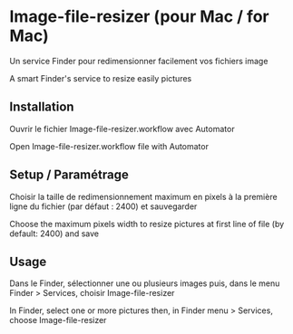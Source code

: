 # Image-file-resizer (pour Mac / for Mac)
Un service Finder pour redimensionner facilement vos fichiers image

A smart Finder's service to resize easily pictures

## Installation
Ouvrir le fichier Image-file-resizer.workflow avec Automator

Open Image-file-resizer.workflow file with Automator

## Setup / Paramétrage
Choisir la taille de redimensionnement maximum en pixels à la première ligne du fichier (par défaut : 2400) et sauvegarder

Choose the maximum pixels width to resize pictures at first line of file (by default: 2400) and save

## Usage
Dans le Finder, sélectionner une ou plusieurs images puis, dans le menu Finder > Services, choisir Image-file-resizer

In Finder, select one or more pictures then, in Finder menu > Services, choose Image-file-resizer
